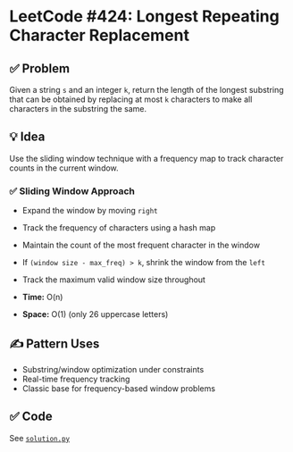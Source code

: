 # LeetCode #424: Longest Repeating Character Replacement

## ✅ Problem

Given a string `s` and an integer `k`, return the length of the longest substring that can be obtained by replacing at most `k` characters to make all characters in the substring the same.

## 💡 Idea

Use the sliding window technique with a frequency map to track character counts in the current window.

### ✅ Sliding Window Approach

- Expand the window by moving `right`
- Track the frequency of characters using a hash map
- Maintain the count of the most frequent character in the window
- If `(window size - max_freq) > k`, shrink the window from the `left`
- Track the maximum valid window size throughout

- **Time:** O(n)  
- **Space:** O(1) (only 26 uppercase letters)

## ✍️ Pattern Uses

- Substring/window optimization under constraints  
- Real-time frequency tracking  
- Classic base for frequency-based window problems

## ✅ Code

See [`solution.py`](./optimal.py)
